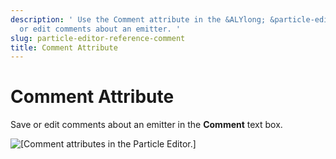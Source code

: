 ```yaml
---
description: ' Use the Comment attribute in the &ALYlong; &particle-editor; to add
  or edit comments about an emitter. '
slug: particle-editor-reference-comment
title: Comment Attribute
---
```

# Comment Attribute<a name="particle-editor-reference-comment"></a>

Save or edit comments about an emitter in the **Comment** text box\.

![\[Comment attributes in the Particle Editor.\]](/images/userguide/particles/particle-editor-comment.png)